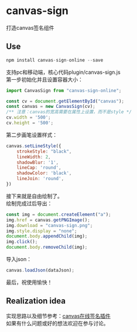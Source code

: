 # canvas-sign
打造canvas签名组件

## Use
```js
npm install canvas-sign-online --save
```
支持pc和移动端，核心代码plugin/canvas-sign.js  
第一步初始化并且设置容器大小：
```js
import CanvasSign from "canvas-sign-online";

const cv = document.getElementById("canvas");
const canvas = new CanvasSign(cv);
/** 注意：canvas的宽高需要在属性上设置，而不是style */
cv.width = '500';
cv.height = '500';
```
第二步画笔设置样式：
```js
canvas.setLineStyle({
    strokeStyle: "black",
    lineWidth: 2,
    shadowBlur: '1',
    lineCap: 'round',
    shadowColor: 'black',
    lineJoin: 'round',
})
```
接下来就是自由绘制了。  
绘制完成过后导出：
```js
const img = document.createElement("a");
img.href = canvas.getPNGImage();
img.download = "canvas-sign.png";
img.style.display = "none";
document.body.appendChild(img);
img.click();
document.body.removeChild(img);
```
导入json：
```js
canvas.loadJson(dataJson);
```
最后，祝使用愉快！
## Realization idea
实现思路以及细节参考：[canvas在线签名插件](https://juejin.cn/post/6989985162599596063/)  
如果有什么问题或好的想法欢迎在参与讨论。